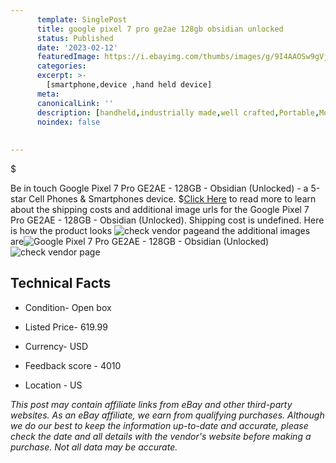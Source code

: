 ```yaml
---
      template: SinglePost
      title: google pixel 7 pro ge2ae 128gb obsidian unlocked 
      status: Published
      date: '2023-02-12'
      featuredImage: https://i.ebayimg.com/thumbs/images/g/9I4AAOSw9gVjcl-N/s-l225.jpg
      categories: 
      excerpt: >-
        [smartphone,device ,hand held device]
      meta:
      canonicalLink: ''
      description: [handheld,industrially made,well crafted,Portable,Mobile,Compact,Convenient,Lightweight,Maneuverable,Man-portable,Miniature,Carriable,Hand-held,Light,Holdable,Transportable,Mobile device,Pocket-sized,On-the-go,Wireless,Cordless,Compact size,Convenient size, smartphone,device ,hand held device]
      noindex: false
      
        
---
```

$

Be in touch Google Pixel 7 Pro GE2AE - 128GB - Obsidian (Unlocked) - a 5-star Cell Phones & Smartphones device.
$[Click Here](https://www.ebay.com/itm/125724514779?hash=item1d45c3d9db%3Ag%3A9I4AAOSw9gVjcl-N&mkevt=1&mkcid=1&mkrid=711-53200-19255-0&campid=%253CePNCampaignId%253E&customid=%253CreferenceId%253E&toolid=10049) to read more to learn about the shipping costs and additional image urls for the Google Pixel 7 Pro GE2AE - 128GB - Obsidian (Unlocked). Shipping cost is undefined. Here is how the product looks ![check vendor page](https://i.ebayimg.com/thumbs/images/g/9I4AAOSw9gVjcl-N/s-l225.jpg)and the additional images are![Google Pixel 7 Pro GE2AE - 128GB - Obsidian (Unlocked)](https://i.ebayimg.com/images/g/9I4AAOSw9gVjcl-N/s-l1600.jpg)![check vendor page](https://origin-galleryplus.ebayimg.com/ws/web/125724514779_2_0_1/225x225.jpg,https://origin-galleryplus.ebayimg.com/ws/web/125724514779_3_0_1/225x225.jpg,https://origin-galleryplus.ebayimg.com/ws/web/125724514779_4_0_1/225x225.jpg,https://origin-galleryplus.ebayimg.com/ws/web/125724514779_5_0_1/225x225.jpg,https://origin-galleryplus.ebayimg.com/ws/web/125724514779_6_0_1/225x225.jpg)



 ## Technical Facts 



     
      

 - Condition- Open box 


      

 - Listed Price- 619.99 


      

 - Currency- USD 


      

 - Feedback score - 4010 


      

 - Location - US 


      
      

 *_This post may contain affiliate links from eBay and other third-party websites. As an eBay affiliate, we earn from qualifying purchases. Although we do our best to keep the information up-to-date and accurate, please check the date and all details with the vendor's website before making a purchase. Not all data may be accurate._*






